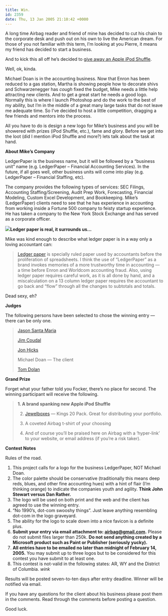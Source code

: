 ```yaml
---
title: Win.
id: 2359
date: Thu, 13 Jan 2005 21:10:42 +0000
---
```


A long time Airbag reader and friend of mine has decided to cut his chain to the corporate desk and push out on his own to live the American dream. For those of you not familiar with this term, I’m looking at you Pierre, it means my friend has decided to start a business.  

And to kick this all off he’s decided to [give away an Apple iPod Shuffle](http://www.amazon.com/exec/obidos/ASIN/B0002ZAILY/airbag-20).  

Well, ok, kinda.  

Michael Doan is in the accounting business. Now that Enron has been reduced to a gas station, Martha is showing people how to decorate shivs and Schwarzenegger has *cough* fixed the budget, Mike needs a little help attracting new clients. And to get a great start he needs a good logo. Normally this is where I launch Photoshop and do the work to the best of my ability, but I’m in the middle of a great many large tasks that do not leave me adequate time. So I’ve decided to host a little competition, dragging a few friends and mentors into the process.  

All you have to do is design a new logo for Mike’s business and you will be showered with prizes (iPod Shuffle, etc.), fame and glory. Before we get into the loot (did I mention iPod Shuffle and more?) lets talk about the task at hand.  

**About Mike’s Company**  

LedgerPaper is the business name, but it will be followed by a “business unit” name (e.g. LedgerPaper – Financial Accounting Services). In the future, if all goes well, other business units will come into play (e.g. LedgerPaper – Financial Staffing, etc).  

The company provides the following types of services: <span class="caps">SEC</span> Filings, Accounting Staffing/Screening, Audit Prep Work, Forecasting, Financial Modeling, Custom Excel Development, and Bookkeeping. Mike’s (LedgerPaper) clients need to see that he has experience in accounting from working inside a Fortune 500 company to feisty startup experience. He has taken a company to the New York Stock Exchange and has served as a corporate officer.  

[![](http://www.airbagindustries.com/images/ledgerpaper_sm.jpg)](http://www.airbagindustries.com/images/ledgerpaper.jpg)**Ledger paper is real, it surrounds us…**  

Mike was kind enough to describe what ledger paper is in a way only a loving accountant can:

> [Ledger paper](http://www.airbagindustries.com/images/ledgerpaper.jpg) is specially ruled paper used by accountants before the proliferation of spreadsheets. I think the use of “LedgerPaper” as a brand invokes memories of a more trustworthy time in accounting — a time before Enron and Worldcom accounting fraud. Also, using ledger paper requires careful work, as it is all done by hand, and a miscalculation on a 13 column ledger paper requires the accountant to go back and “flow” through all the changes to subtotals and totals.

Dead sexy, eh?  

**Judges**  

The following persons have been selected to chose the winning entry — there can be only one.

> [Jason Santa Maria](http://www.jasonsantamaria.com)  
> 
> [Jim Coudal](http://www.coudal.com)  
> 
> [Jon Hicks](http://www.hicksdesign.co.uk)  
> 
> Michael Doan — The client  
> 
> [Tom Dolan](http://www.polychrome.com)

**Grand Prize**  

Forget what your father told you Focker, there’s no place for second. The winning participant will receive the following.

> **1. A brand spanking new Apple iPod Shuffle**  
> 
> 2. [Jewelboxes](http://www.jewelboxing.com/) — Kings 20 Pack. Great for distributing your portfolio.  
> 
> 3. A coveted Airbag t-shirt of your choosing  
> 
> 4. And of course you’ll be praised here on Airbag with a ‘hyper-link’ to your website, or email address (if you’re a risk taker).

**Contest Notes**  

Rules of the road.

1. This project calls for a logo for the business LedgerPaper, <span class="caps">NOT</span> Michael Doan.  
2. The color palette should be conservative (traditionally this means deep reds, blues, and other fine accounting hues) with a hint of flair (I’m thinking orange) to indicate the companies youth and agility. **Think John Stewart versus Dan Rather.**  
3. The logo will be used on both print and the web and the client has agreed to use the winning entry.  
4. “No 1990’s, dot-com swooshy things”. Just leave anything resembling dot-com in the logo graveyard.  
5. The ability for the logo to scale down into a nice favicon is a definite plus.  
6. **Submit your entry via email attachment to: [airbag@gmail.com](mailto:airbag@gmail.com).** Please do not submit files larger than 250k. **Do not send anything created by a Microsoft product such as Paint or Publisher (seriously yucky).**  
7. **All entries have to be emailed no later than midnight of February 14, 2005.** You may submit up to three logos but to be considered for this contest you have submit to at least one.  
8. This contest is not-valid in the following states: <span class="caps">AR, WY</span> and the District of Columbia. *wink*

Results will be posted seven-to-ten days after entry deadline. Winner will be notified via email.  

If you have any questions for the client about his business please post them in the comments. Read through the comments before posting a question.  

Good luck.





